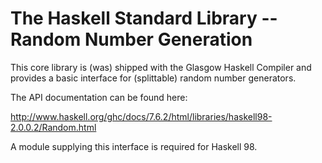 
The Haskell Standard Library -- Random Number Generation
========================================================

This core library is (was) shipped with the Glasgow Haskell Compiler and
provides a basic interface for (splittable) random number generators.

The API documentation can be found here:

   http://www.haskell.org/ghc/docs/7.6.2/html/libraries/haskell98-2.0.0.2/Random.html

A module supplying this interface is required for Haskell 98.

